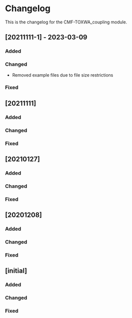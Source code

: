 # Changelog

This is the changelog for the CMF-TOXWA_coupling module.


## [20211111-1] - 2023-03-09

### Added

### Changed

- Removed example files due to file size restrictions

### Fixed


## [20211111]

### Added

### Changed

### Fixed


## [20210127]

### Added

### Changed

### Fixed


## [20201208]

### Added

### Changed

### Fixed


## [initial]

### Added

### Changed

### Fixed
